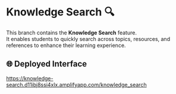 # Knowledge Search 🔍
This branch contains the **Knowledge Search** feature.  
It enables students to quickly search across topics, resources, and references to enhance their learning experience.  

## 🌐 Deployed Interface
https://knowledge-search.d11ibj8ssi4xlx.amplifyapp.com/knowledge_search
